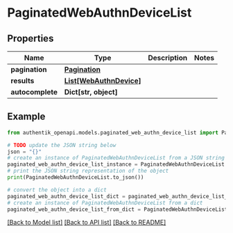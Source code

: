 # PaginatedWebAuthnDeviceList


## Properties

Name | Type | Description | Notes
------------ | ------------- | ------------- | -------------
**pagination** | [**Pagination**](Pagination.md) |  | 
**results** | [**List[WebAuthnDevice]**](WebAuthnDevice.md) |  | 
**autocomplete** | **Dict[str, object]** |  | 

## Example

```python
from authentik_openapi.models.paginated_web_authn_device_list import PaginatedWebAuthnDeviceList

# TODO update the JSON string below
json = "{}"
# create an instance of PaginatedWebAuthnDeviceList from a JSON string
paginated_web_authn_device_list_instance = PaginatedWebAuthnDeviceList.from_json(json)
# print the JSON string representation of the object
print(PaginatedWebAuthnDeviceList.to_json())

# convert the object into a dict
paginated_web_authn_device_list_dict = paginated_web_authn_device_list_instance.to_dict()
# create an instance of PaginatedWebAuthnDeviceList from a dict
paginated_web_authn_device_list_from_dict = PaginatedWebAuthnDeviceList.from_dict(paginated_web_authn_device_list_dict)
```
[[Back to Model list]](../README.md#documentation-for-models) [[Back to API list]](../README.md#documentation-for-api-endpoints) [[Back to README]](../README.md)


